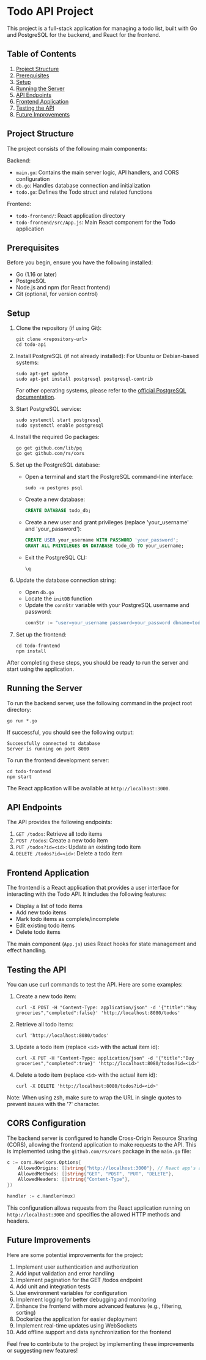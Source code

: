 # Todo API Project

This project is a full-stack application for managing a todo list, built with Go and PostgreSQL for the backend, and React for the frontend.

## Table of Contents
1. [Project Structure](#project-structure)
2. [Prerequisites](#prerequisites)
3. [Setup](#setup)
4. [Running the Server](#running-the-server)
5. [API Endpoints](#api-endpoints)
6. [Frontend Application](#frontend-application)
7. [Testing the API](#testing-the-api)
8. [Future Improvements](#future-improvements)

## Project Structure

The project consists of the following main components:

Backend:
- `main.go`: Contains the main server logic, API handlers, and CORS configuration
- `db.go`: Handles database connection and initialization
- `todo.go`: Defines the Todo struct and related functions

Frontend:
- `todo-frontend/`: React application directory
- `todo-frontend/src/App.js`: Main React component for the Todo application

## Prerequisites

Before you begin, ensure you have the following installed:
- Go (1.16 or later)
- PostgreSQL
- Node.js and npm (for React frontend)
- Git (optional, for version control)
## Setup

1. Clone the repository (if using Git):
   ```
   git clone <repository-url>
   cd todo-api
   ```

2. Install PostgreSQL (if not already installed):
   For Ubuntu or Debian-based systems:
   ```
   sudo apt-get update
   sudo apt-get install postgresql postgresql-contrib
   ```
   For other operating systems, please refer to the [official PostgreSQL documentation](https://www.postgresql.org/download/).

3. Start PostgreSQL service:
   ```
   sudo systemctl start postgresql
   sudo systemctl enable postgresql
   ```

4. Install the required Go packages:
   ```
   go get github.com/lib/pq
   go get github.com/rs/cors
   ```

5. Set up the PostgreSQL database:
   - Open a terminal and start the PostgreSQL command-line interface:
     ```
     sudo -u postgres psql
     ```
   - Create a new database:
     ```sql
     CREATE DATABASE todo_db;
     ```
   - Create a new user and grant privileges (replace 'your_username' and 'your_password'):
     ```sql
     CREATE USER your_username WITH PASSWORD 'your_password';
     GRANT ALL PRIVILEGES ON DATABASE todo_db TO your_username;
     ```
   - Exit the PostgreSQL CLI:
     ```
     \q
     ```

6. Update the database connection string:
   - Open `db.go`
   - Locate the `initDB` function
   - Update the `connStr` variable with your PostgreSQL username and password:
     ```go
     connStr := "user=your_username password=your_password dbname=todo_db sslmode=disable"
     ```

7. Set up the frontend:
   ```
   cd todo-frontend
   npm install
   ```

After completing these steps, you should be ready to run the server and start using the application.

## Running the Server

To run the backend server, use the following command in the project root directory:

```
go run *.go
```

If successful, you should see the following output:
```
Successfully connected to database
Server is running on port 8080
```

To run the frontend development server:

```
cd todo-frontend
npm start
```

The React application will be available at `http://localhost:3000`.

## API Endpoints

The API provides the following endpoints:

1. `GET /todos`: Retrieve all todo items
2. `POST /todos`: Create a new todo item
3. `PUT /todos?id=<id>`: Update an existing todo item
4. `DELETE /todos?id=<id>`: Delete a todo item

## Frontend Application

The frontend is a React application that provides a user interface for interacting with the Todo API. It includes the following features:

- Display a list of todo items
- Add new todo items
- Mark todo items as complete/incomplete
- Edit existing todo items
- Delete todo items

The main component (`App.js`) uses React hooks for state management and effect handling.

## Testing the API

You can use curl commands to test the API. Here are some examples:

1. Create a new todo item:
   ```
   curl -X POST -H "Content-Type: application/json" -d '{"title":"Buy groceries","completed":false}' 'http://localhost:8080/todos'
   ```

2. Retrieve all todo items:
   ```
   curl 'http://localhost:8080/todos'
   ```

3. Update a todo item (replace `<id>` with the actual item id):
   ```
   curl -X PUT -H "Content-Type: application/json" -d '{"title":"Buy groceries","completed":true}' 'http://localhost:8080/todos?id=<id>'
   ```

4. Delete a todo item (replace `<id>` with the actual item id):
   ```
   curl -X DELETE 'http://localhost:8080/todos?id=<id>'
   ```

Note: When using zsh, make sure to wrap the URL in single quotes to prevent issues with the '?' character.

## CORS Configuration

The backend server is configured to handle Cross-Origin Resource Sharing (CORS), allowing the frontend application to make requests to the API. This is implemented using the `github.com/rs/cors` package in the `main.go` file:

```go
c := cors.New(cors.Options{
    AllowedOrigins: []string{"http://localhost:3000"}, // React app's address
    AllowedMethods: []string{"GET", "POST", "PUT", "DELETE"},
    AllowedHeaders: []string{"Content-Type"},
})

handler := c.Handler(mux)
```

This configuration allows requests from the React application running on `http://localhost:3000` and specifies the allowed HTTP methods and headers.

## Future Improvements

Here are some potential improvements for the project:

1. Implement user authentication and authorization
2. Add input validation and error handling
3. Implement pagination for the GET /todos endpoint
4. Add unit and integration tests
5. Use environment variables for configuration
6. Implement logging for better debugging and monitoring
7. Enhance the frontend with more advanced features (e.g., filtering, sorting)
8. Dockerize the application for easier deployment
9. Implement real-time updates using WebSockets
10. Add offline support and data synchronization for the frontend

Feel free to contribute to the project by implementing these improvements or suggesting new features!
